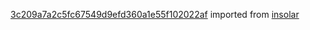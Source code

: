 [3c209a7a2c5fc67549d9efd360a1e55f102022af](https://github.com/insolar/insolar/commit/3c209a7a2c5fc67549d9efd360a1e55f102022af) imported from [insolar](https://github.com/insolar/insolar)

